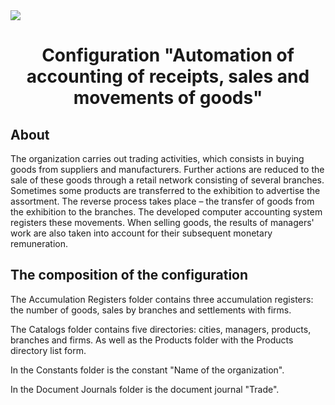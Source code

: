 <img src="https://1s.msk.ru/images/news/1s-7-1.png">
<h1 align="center">Configuration "Automation of accounting of receipts, sales and movements of goods"</h1>
<h2 align="left">About</h2>
<p>The organization carries out trading activities, which consists in buying goods from suppliers and manufacturers. Further actions are reduced to the sale of these goods through a retail network consisting of several branches. Sometimes some products are transferred to the exhibition to advertise the assortment. The reverse process takes place – the transfer of goods from the exhibition to the branches. The developed computer accounting system registers these movements. When selling goods, the results of managers' work are also taken into account for their subsequent monetary remuneration.</p>
<h2 align="left">The composition of the configuration</h2>
<p>The Accumulation Registers folder contains three accumulation registers: the number of goods, sales by branches and settlements with firms.</p>
<p>The Catalogs folder contains five directories: cities, managers, products, branches and firms. As well as the Products folder with the Products directory list form.</p>
<p>In the Constants folder is the constant "Name of the organization".</p>
<p>In the Document Journals folder is the document journal "Trade".</p>
